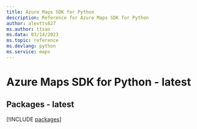 ```yaml
---
title: Azure Maps SDK for Python
description: Reference for Azure Maps SDK for Python
author: alextts627
ms.author: ttsao
ms.data: 03/14/2023
ms.topic: reference
ms.devlang: python
ms.service: maps
---
```

# Azure Maps SDK for Python - latest
## Packages - latest
[!INCLUDE [packages](maps-index.md)]